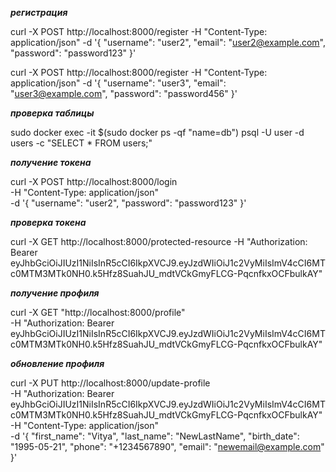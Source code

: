 ***регистрация***

curl -X POST http://localhost:8000/register -H "Content-Type: application/json" -d '{
  "username": "user2",
  "email": "user2@example.com",
  "password": "password123"
}'

curl -X POST http://localhost:8000/register -H "Content-Type: application/json" -d '{
  "username": "user3",
  "email": "user3@example.com",
  "password": "password456"
}'


***проверка таблицы***

sudo docker exec -it $(sudo docker ps -qf "name=db") psql -U user -d users -c "SELECT * FROM users;"

***получение токена***

curl -X POST http://localhost:8000/login \
-H "Content-Type: application/json" \
-d '{
  "username": "user2",
  "password": "password123"
}'

***проверка токена***

curl -X GET http://localhost:8000/protected-resource -H "Authorization: Bearer eyJhbGciOiJIUzI1NiIsInR5cCI6IkpXVCJ9.eyJzdWIiOiJ1c2VyMiIsImV4cCI6MTc0MTM3MTk0NH0.k5Hfz8SuahJU_mdtVCkGmyFLCG-PqcnfkxOCFbulkAY"

***получение профиля***

curl -X GET "http://localhost:8000/profile" \
-H "Authorization: Bearer eyJhbGciOiJIUzI1NiIsInR5cCI6IkpXVCJ9.eyJzdWIiOiJ1c2VyMiIsImV4cCI6MTc0MTM3MTk0NH0.k5Hfz8SuahJU_mdtVCkGmyFLCG-PqcnfkxOCFbulkAY"

***обновление профиля***

curl -X PUT http://localhost:8000/update-profile \
-H "Authorization: Bearer eyJhbGciOiJIUzI1NiIsInR5cCI6IkpXVCJ9.eyJzdWIiOiJ1c2VyMiIsImV4cCI6MTc0MTM3MTk0NH0.k5Hfz8SuahJU_mdtVCkGmyFLCG-PqcnfkxOCFbulkAY" \
-H "Content-Type: application/json" \
-d '{
  "first_name": "Vitya",
  "last_name": "NewLastName",
  "birth_date": "1995-05-21",
  "phone": "+1234567890",
  "email": "newemail@example.com"
}'